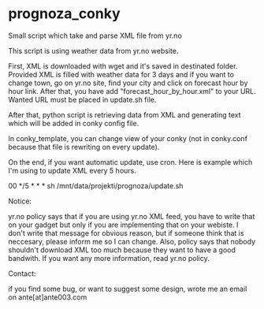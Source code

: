 prognoza_conky
==============

Small script which take and parse XML file from yr.no

This script is using weather data from yr.no website.

First, XML is downloaded with wget and it's saved in destinated folder. Provided XML is filled with weather data for 3 days and if you want to change town, go on yr.no site, find your city and click on forecast hour by hour link. After that, you have add "forecast_hour_by_hour.xml" to your URL.
Wanted URL must be placed in update.sh file.

After that, python script is retrieving data from XML and generating text which will be added in conky config file.

In conky_template, you can change view of your conky (not in conky.conf because that file is rewriting on every update).

On the end, if you want automatic update, use cron. Here is example which I'm using to update XML every 5 hours. 

00 */5 * * * sh /mnt/data/projekti/prognoza/update.sh


Notice:

yr.no policy says that if you are using yr.no XML feed, you have to write that on your gadget but only if you are implementing that on your webiste. I don't write that message for obvious reason, but if someone think that is neccesary, please inform me so I can change.
Also, policy says that nobody shouldn't download XML too much because they want to have a good bandwith. If you want any more information, read yr.no policy.



Contact:

if you find some bug, or want to suggest some design, wrote me an email on ante[at]ante003.com